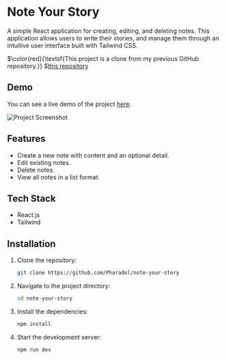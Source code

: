 # Note Your Story
A simple React application for creating, editing, and deleting notes. This application allows users to write their stories, and manage them through an intuitive user interface built with Tailwind CSS.

$\color{red}{\textsf{This project is a clone from my previous GitHub repository.}} $<a href="https://github.com/PharadolBrown/portfolio-combine-react-project/tree/main/src/AllApp/AppNoteStory" traget="_blank">this repository</a>

## Demo
You can see a live demo of the project [here](https://note-your-story.vercel.app/).

![Project Screenshot](https://img5.pic.in.th/file/secure-sv1/note-your-story.png)

## Features
- Create a new note with content and an optional detail.
- Edit existing notes.
- Delete notes.
- View all notes in a list format.

## Tech Stack
 - React.js
 - Tailwind

## Installation

1. Clone the repository:
    ```sh
    git clone https://github.com/Pharadol/note-your-story
    ```

2. Navigate to the project directory:
    ```sh
    cd note-your-story
    ```

3. Install the dependencies:
    ```sh
    npm install
    ```

4. Start the development server:
    ```sh
    npm run dev
    ```


